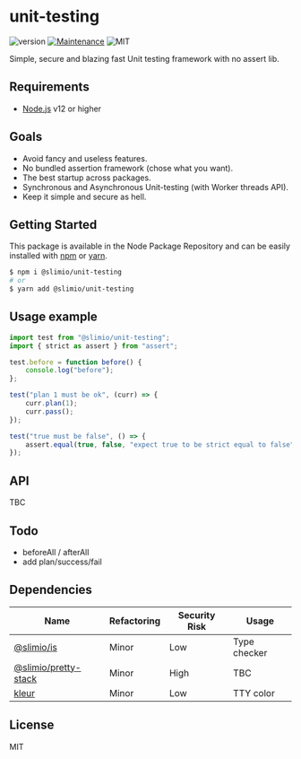# unit-testing
![version](https://img.shields.io/badge/version-1.0.0-blue.svg)
[![Maintenance](https://img.shields.io/badge/Maintained%3F-yes-green.svg)](https://github.com/SlimIO/is/commit-activity)
![MIT](https://img.shields.io/github/license/mashape/apistatus.svg)

Simple, secure and blazing fast Unit testing framework with no assert lib.

## Requirements
- [Node.js](https://nodejs.org/en/) v12 or higher

## Goals
- Avoid fancy and useless features.
- No bundled assertion framework (chose what you want).
- The best startup across packages.
- Synchronous and Asynchronous Unit-testing (with Worker threads API).
- Keep it simple and secure as hell.

## Getting Started

This package is available in the Node Package Repository and can be easily installed with [npm](https://docs.npmjs.com/getting-started/what-is-npm) or [yarn](https://yarnpkg.com).

```bash
$ npm i @slimio/unit-testing
# or
$ yarn add @slimio/unit-testing
```

## Usage example
```js
import test from "@slimio/unit-testing";
import { strict as assert } from "assert";

test.before = function before() {
    console.log("before");
};

test("plan 1 must be ok", (curr) => {
    curr.plan(1);
    curr.pass();
});

test("true must be false", () => {
    assert.equal(true, false, "expect true to be strict equal to false");
});
```

## API
TBC

## Todo
- beforeAll / afterAll
- add plan/success/fail

## Dependencies

|Name|Refactoring|Security Risk|Usage|
|---|---|---|---|
|[@slimio/is](https://github.com/SlimIO/is)|Minor|Low|Type checker|
|[@slimio/pretty-stack](https://github.com/SlimIO/pretty-stack#readme)|Minor|High|TBC|
|[kleur](https://github.com/lukeed/kleur)|Minor|Low|TTY color|

## License
MIT
